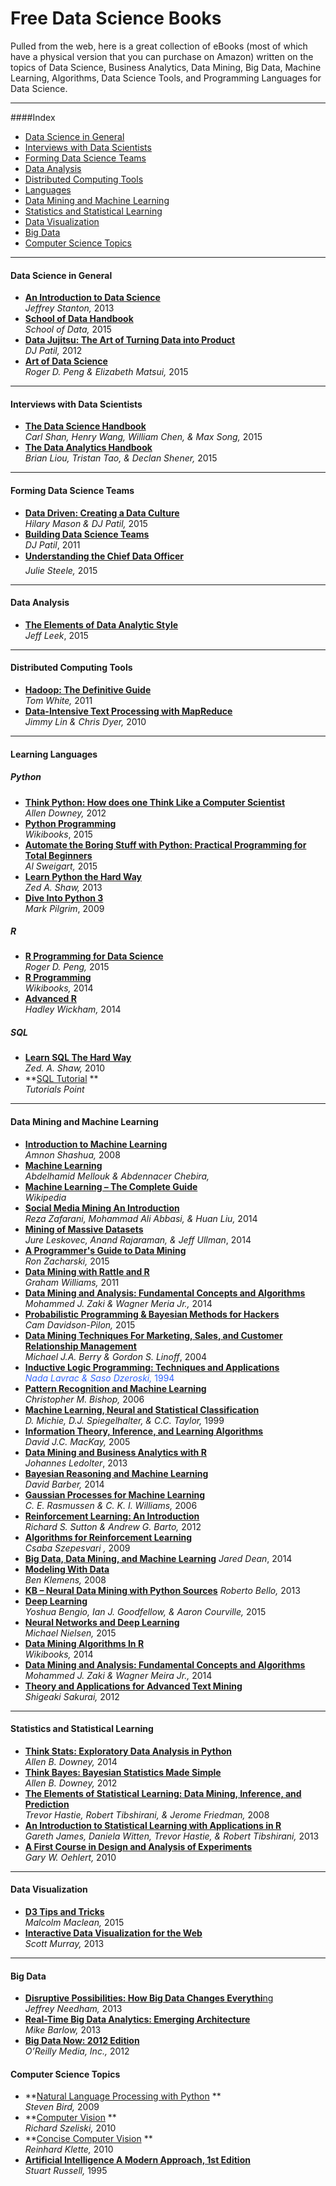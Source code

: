 # Free Data Science Books

Pulled from the web, here is a great collection of eBooks (most of which have a physical version that you can purchase on Amazon) written on the topics of Data Science, Business Analytics, Data Mining, Big Data, Machine Learning, Algorithms, Data Science Tools, and Programming Languages for Data Science.

* * *
####Index
*   [Data Science in General](#data-science-in-general)
*   [Interviews with Data Scientists](#interviews-with-data-scientists)
*   [Forming Data Science Teams](#forming-data-science-teams)
*   [Data Analysis](#data-analysis)
*   [Distributed Computing Tools](#distributed-computing-tools)
*   [Languages](#learning-languages)
*   [Data Mining and Machine Learning](#data-mining-and-machine-learning)
*   [Statistics and Statistical Learning](#statistics-and-statistical-learning)
*   [Data Visualization](#data-visualization)
*   [Big Data](#big-data)
*   [Computer Science Topics](#computer-science-topics)

* * *

#### Data Science in General

*   **[An Introduction to Data Science](https://docs.google.com/file/d/0B6iefdnF22XQeVZDSkxjZ0Z5VUE/edit?pli=1)** 
    <br>_Jeffrey Stanton,_ 2013
*   **[School of Data Handbook](http://schoolofdata.org/handbook/)** 
    <br>_School of Data,_ 2015
*   **[Data Jujitsu: The Art of Turning Data into Product](http://www.oreilly.com/data/free/data-jujitsu.csp)** 
    <br>_DJ Patil,_ 2012
*   **[Art of Data Science](https://leanpub.com/artofdatascience)** 
    <br>_Roger D. Peng & Elizabeth Matsui,_ 2015

* * *

#### Interviews with Data Scientists

*   **[The Data Science Handbook](http://www.thedatasciencehandbook.com/#get-the-book)** 
    <br>_Carl Shan, Henry Wang, William Chen, & Max Song,_ 2015
*   **[The Data Analytics Handbook](https://www.teamleada.com/handbook)** 
    <br>_Brian Liou, Tristan Tao, & Declan Shener,_ 2015

* * *

#### Forming Data Science Teams

*   **[Data Driven: Creating a Data Culture](http://www.oreilly.com/data/free/data-driven.csp)** 
    <br>_Hilary Mason & DJ Patil,_ 2015
*   **[Building Data Science Teams](http://www.oreilly.com/data/free/building-data-science-teams.csp)** 
    <br>_DJ Patil_, 2011
*   **[Understanding the Chief Data Officer](http://www.oreilly.com/data/free/files/understanding-chief-data-officer.pdf)** 
    <br>_Julie Steele,_ 2015

* * *

#### Data Analysis

*   **[The Elements of Data Analytic Style](https://leanpub.com/datastyle)** 
    <br>_Jeff Leek_, 2015

* * *

#### Distributed Computing Tools

*   **[Hadoop: The Definitive Guide](https://www.ida.liu.se/~TDDD43/themes/themeNOSQLlabs/2009-Hadoop.pdf)** 
    <br>_Tom White,_ 2011
*   **[Data-Intensive Text Processing with MapReduce](https://lintool.github.io/MapReduceAlgorithms/MapReduce-book-final.pdf)** 
    <br>_Jimmy Lin & Chris Dyer,_ 2010

* * *

#### Learning Languages

##### Python

*   **[Think Python: How does one Think Like a Computer Scientist](http://www.greenteapress.com/thinkpython/thinkpython.pdf)** 
    <br>_Allen Downey,_ 2012
*   **[Python Programming](https://en.wikibooks.org/wiki/Python_Programming)** 
    <br>_Wikibooks_, 2015
*   **[Automate the Boring Stuff with Python: Practical Programming for Total Beginners](https://automatetheboringstuff.com/)** 
    <br>_Al Sweigart,_ 2015
*   **[Learn Python the Hard Way](http://learnpythonthehardway.org/book/)** 
    <br>_Zed A. Shaw,_ 2013
*   **[Dive Into Python 3](http://www.diveintopython3.net/)**
    <br>_Mark Pilgrim_, 2009

##### R

*   **[R Programming for Data Science](https://leanpub.com/rprogramming)** 
    <br>_Roger D. Peng,_ 2015
*   **[R Programming](https://en.wikibooks.org/wiki/R_Programming)** 
    <br>_Wikibooks,_ 2014
*   **[Advanced R](http://adv-r.had.co.nz/)** 
    <br>_Hadley Wickham,_ 2014

##### SQL

*   **[Learn SQL The Hard Way](http://sql.learncodethehardway.org/book/)** 
    <br>_Zed. A. Shaw,_ 2010
*   **[SQL Tutorial](http://www.tutorialspoint.com/sql/sql_tutorial.pdf) ** 
    <br>_Tutorials Point_

* * *

#### Data Mining and Machine Learning

*   **[Introduction to Machine Learning](http://arxiv.org/pdf/0904.3664.pdf)** 
    <br>_Amnon Shashua,_ 2008
*   **[Machine Learning](http://www.intechopen.com/books/machine_learning)** 
    <br>_Abdelhamid Mellouk & Abdennacer Chebira,_ 
*   **[Machine Learning – The Complete Guide](https://en.wikipedia.org/wiki/Book:Machine_Learning_%E2%80%93_The_Complete_Guide)** 
    <br>_Wikipedia_
*   **[Social Media Mining An Introduction](http://dmml.asu.edu/smm/book/)** 
    <br>_Reza Zafarani, Mohammad Ali Abbasi, & Huan Liu,_ 2014
*   **[Mining of Massive Datasets](http://www.mmds.org/)** 
    <br>_Jure Leskovec, Anand Rajaraman, & Jeff Ullman_, 2014
*   **[A Programmer's Guide to Data Mining](http://guidetodatamining.com/)** 
    <br>_Ron Zacharski,_ 2015
*   **[Data Mining with Rattle and R](http://mineriaddatos.wikispaces.com/file/view/Data+Mining+With+Rattle+and+R_+The+Art+of+Excavating+Data+for+Knowledge+Discovery+-+Graham+Williams.pdf)** 
    <br>_Graham Williams,_ 2011
*   **[Data Mining and Analysis: Fundamental Concepts and Algorithms](http://www.dataminingbook.info/pmwiki.php/Main/BookDownload)** 
    <br>_Mohammed J. Zaki & Wagner Meria Jr.,_ 2014
*   **[Probabilistic Programming & Bayesian Methods for Hackers](http://camdavidsonpilon.github.io/Probabilistic-Programming-and-Bayesian-Methods-for-Hackers/)** 
    <br>_Cam Davidson-Pilon,_ 2015
*   **[Data Mining Techniques For Marketing, Sales, and Customer Relationship Management](http://www.huaat.com/download/2009091Marketing.pdf)** 
    <br>_Michael J.A. Berry & Gordon S. Linoff_, 2004
*   **[Inductive Logic Programming: Techniques and Applications](http://www-ai.ijs.si/SasoDzeroski/ILPBook/ILPbook.pdf)** <span style="color: #3366ff;"> 
    <br>_Nada Lavrac & Saso Dzeroski,_ 1994
*   **[Pattern Recognition and Machine Learning](http://www.rmki.kfki.hu/~banmi/elte/Bishop%20-%20Pattern%20Recognition%20and%20Machine%20Learning.pdf)** 
    <br>_Christopher M. Bishop,_ 2006
*   **[Machine Learning, Neural and Statistical Classification](http://www1.maths.leeds.ac.uk/~charles/statlog/)** 
    <br>_D. Michie, D.J. Spiegelhalter, & C.C. Taylor,_ 1999
*   **[Information Theory, Inference, and Learning Algorithms](http://www.inference.phy.cam.ac.uk/mackay/itprnn/book.html)** 
    <br>_David J.C. MacKay,_ 2005
*   **[Data Mining and Business Analytics with R](http://www.nataraz.in/data/ebook/hadoop/Data_Mining_and_Business_Analytics_with_R__Johannes_Ledolter.pdf)** 
    <br>_Johannes Ledolter_, 2013
*   **[Bayesian Reasoning and Machine Learning](http://web4.cs.ucl.ac.uk/staff/D.Barber/textbook/240415.pdf)** 
    <br>_David Barber,_ 2014
*   **[Gaussian Processes for Machine Learning](http://www.gaussianprocess.org/gpml/chapters/RW.pdf)** 
    <br>_C. E. Rasmussen & C. K. I. Williams,_ 2006
*   **[Reinforcement Learning: An Introduction](http://people.inf.elte.hu/lorincz/Files/RL_2006/SuttonBook.pdf)** 
    <br>_Richard S. Sutton & Andrew G. Barto,_ 2012
*   **[Algorithms for Reinforcement Learning](http://www.ualberta.ca/~szepesva/papers/RLAlgsInMDPs.pdf)** 
    <br>_Csaba Szepesvari ,_ 2009
*   **[Big Data, Data Mining, and Machine Learning](http://pdf.th7.cn/down/files/1411/Big%20Data,%20Data%20Mining,%20and%20Machine%20Learning.pdf)** _Jared Dean_, 2014
*   **[Modeling With Data](http://modelingwithdata.org/about_the_book.html)** 
    <br>_Ben Klemens,_ 2008
*   **[KB – Neural Data Mining with Python Sources](http://www.freeopen.org/wp-content/uploads/2013/10/KB_neural_data_mining.pdf)** _Roberto Bello,_ 2013
*   **[Deep Learning](http://www.iro.umontreal.ca/~bengioy/dlbook/)** 
    <br>_Yoshua Bengio, Ian J. Goodfellow, & Aaron Courville,_ 2015
*   **[Neural Networks and Deep Learning](http://neuralnetworksanddeeplearning.com/)** 
    <br>_Michael Nielsen,_ 2015
*   **[Data Mining Algorithms In R](https://en.wikibooks.org/wiki/Data_Mining_Algorithms_In_R)** 
    <br>_Wikibooks,_ 2014
*   **[Data Mining and Analysis: Fundamental Concepts and Algorithms](http://www.cs.rpi.edu/~zaki/PaperDir/DMABOOK.pdf)** 
    <br>_Mohammed J. Zaki & Wagner Meira Jr.,_ 2014
*   **[Theory and Applications for Advanced Text Mining](http://www.intechopen.com/books/theory-and-applications-for-advanced-text-mining)** 
    <br>_Shigeaki Sakurai,_ 2012

* * *

#### Statistics and Statistical Learning

*   **[Think Stats: Exploratory Data Analysis in Python](http://greenteapress.com/thinkstats2/thinkstats2.pdf)** 
    <br>_Allen B. Downey,_ 2014
*   **[Think Bayes: Bayesian Statistics Made Simple](http://greenteapress.com/thinkbayes/)** 
    <br>_Allen B. Downey,_ 2012
*   **[The Elements of Statistical Learning: Data Mining, Inference, and Prediction](http://web.stanford.edu/~hastie/local.ftp/Springer/OLD/ESLII_print4.pdf)** 
    <br>_Trevor Hastie, Robert Tibshirani, & Jerome Friedman,_ 2008
*   **[An Introduction to Statistical Learning with Applications in R](http://www-bcf.usc.edu/~gareth/ISL/ISLR%20Fourth%20Printing.pdf)** 
    <br>_Gareth James, Daniela Witten, Trevor Hastie, & Robert Tibshirani,_ 2013
*   **[A First Course in Design and Analysis of Experiments](http://users.stat.umn.edu/~gary/book/fcdae.pdf)** 
    <br>_Gary W. Oehlert,_ 2010

* * *

#### Data Visualization

*   **[D3 Tips and Tricks](https://leanpub.com/D3-Tips-and-Tricks)** 
    <br>_Malcolm Maclean,_ 2015
*   **[Interactive Data Visualization for the Web](http://chimera.labs.oreilly.com/books/1230000000345/index.html)** 
    <br>_Scott Murray,_ 2013

* * *

#### Big Data

*   [**Disruptive Possibilities: How Big Data Changes Everythi**ng](http://hortonworks.com/wp-content/uploads/downloads/2013/04/DisruptivePossibilities.pdf) 
    <br>_Jeffrey Needham,_ 2013
*   **[Real-Time Big Data Analytics: Emerging Architecture](http://www.pentaho.com/assets/pdf/CqPxTROXtCpfoLrUi4Bj.pdf)** 
    <br>_Mike Barlow,_ 2013
*   **[Big Data Now: 2012 Edition](http://cdn.oreillystatic.com/oreilly/radarreport/0636920028307/Big_Data_Now_2012_Edition.pdf)** 
    <br>_O’Reilly Media, Inc.,_ 2012

#### Computer Science Topics

*   **[Natural Language Processing with Python](http://www.nltk.org/book_1ed/) ** 
    <br>_Steven Bird,_ 2009
*   **[Computer Vision](http://szeliski.org/Book/) ** 
    <br>_Richard Szeliski,_ 2010
*   **[Concise Computer Vision](http://cvrs.whu.edu.cn/downloads/ebooks/Concise%20Computer%20Vision%20-%20An%20Introduction%20into%20Therory%20and%20Algorithm.pdf) ** 
    <br>_Reinhard Klette,_ 2010
*   **[Artificial Intelligence A Modern Approach, 1st Edition](http://www.cin.ufpe.br/~tfl2/artificial-intelligence-modern-approach.9780131038059.25368.pdf)** 
    <br>_Stuart Russell,_ 1995
